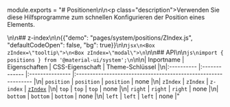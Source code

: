 module.exports = "# Positionen\n\n<p class=\"description\">Verwenden Sie diese Hilfsprogramme zum schnellen Konfigurieren der Position eines Elements.</p>\n\n## z-index\n\n{{\"demo\": \"pages/system/positions/ZIndex.js\", \"defaultCodeOpen\": false, \"bg\": true}}\n\n```jsx\n<Box zIndex=\"tooltip\">\n<Box zIndex=\"modal\">\n```\n\n## API\n\n```js\nimport { positions } from '@material-ui/system';\n```\n\n| Inportname | Eigenschaften | CSS-Eigenschaft | Theme-Schlüssel                                                |\n|:---------- |:------------- |:--------------- |:-------------------------------------------------------------- |\n| `position` | `position`    | `position`      | none                                                           |\n| `zIndex`   | `zIndex`      | `z-index`       | [`zIndex`](/customization/default-theme/?expand-path=$.zIndex) |\n| `top`      | `top`         | `top`           | none                                                           |\n| `right`    | `right`       | `right`         | none                                                           |\n| `bottom`   | `bottom`      | `bottom`        | none                                                           |\n| `left`     | `left`        | `left`          | none                                                           |"